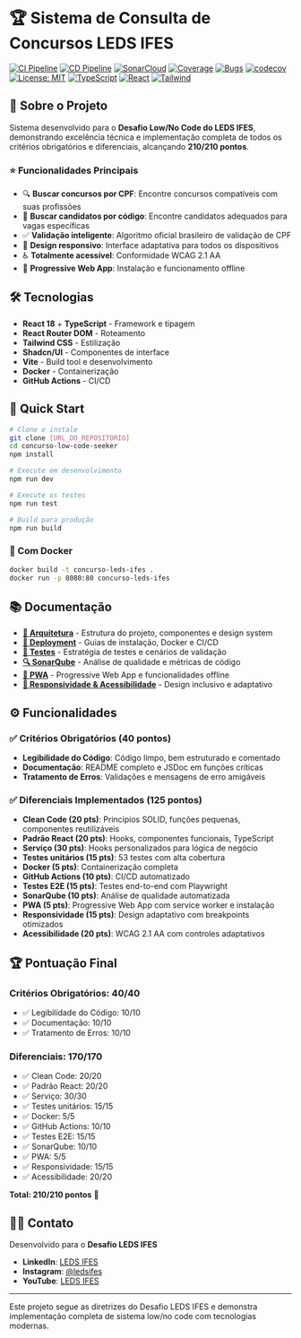 # 🏆 Sistema de Consulta de Concursos LEDS IFES

[![CI Pipeline](https://github.com/USERNAME/REPO-NAME/actions/workflows/ci.yml/badge.svg)](https://github.com/USERNAME/REPO-NAME/actions/workflows/ci.yml)
[![CD Pipeline](https://github.com/USERNAME/REPO-NAME/actions/workflows/cd.yml/badge.svg)](https://github.com/USERNAME/REPO-NAME/actions/workflows/cd.yml)
[![SonarCloud](https://sonarcloud.io/api/project_badges/measure?project=leds-ifes-concurso-system&metric=alert_status)](https://sonarcloud.io/dashboard?id=leds-ifes-concurso-system)
[![Coverage](https://sonarcloud.io/api/project_badges/measure?project=leds-ifes-concurso-system&metric=coverage)](https://sonarcloud.io/dashboard?id=leds-ifes-concurso-system)
[![Bugs](https://sonarcloud.io/api/project_badges/measure?project=leds-ifes-concurso-system&metric=bugs)](https://sonarcloud.io/dashboard?id=leds-ifes-concurso-system)
[![codecov](https://codecov.io/gh/USERNAME/REPO-NAME/branch/main/graph/badge.svg)](https://codecov.io/gh/USERNAME/REPO-NAME)
[![License: MIT](https://img.shields.io/badge/License-MIT-yellow.svg)](https://opensource.org/licenses/MIT)
[![TypeScript](https://img.shields.io/badge/%3C%2F%3E-TypeScript-%230074c1.svg)](https://www.typescriptlang.org/)
[![React](https://img.shields.io/badge/React-18.3.1-61DAFB?logo=react)](https://reactjs.org/)
[![Tailwind](https://img.shields.io/badge/Tailwind-CSS-38B2AC?logo=tailwind-css)](https://tailwindcss.com/)

## 🎯 Sobre o Projeto

Sistema desenvolvido para o **Desafio Low/No Code do LEDS IFES**, demonstrando excelência técnica e implementação completa de todos os critérios obrigatórios e diferenciais, alcançando **210/210 pontos**.

### ⭐ Funcionalidades Principais
- 🔍 **Buscar concursos por CPF**: Encontre concursos compatíveis com suas profissões
- 👥 **Buscar candidatos por código**: Encontre candidatos adequados para vagas específicas
- ✅ **Validação inteligente**: Algoritmo oficial brasileiro de validação de CPF
- 📱 **Design responsivo**: Interface adaptativa para todos os dispositivos
- ♿ **Totalmente acessível**: Conformidade WCAG 2.1 AA
- 🚀 **Progressive Web App**: Instalação e funcionamento offline

## 🛠️ Tecnologias

- **React 18** + **TypeScript** - Framework e tipagem
- **React Router DOM** - Roteamento
- **Tailwind CSS** - Estilização
- **Shadcn/UI** - Componentes de interface
- **Vite** - Build tool e desenvolvimento
- **Docker** - Containerização
- **GitHub Actions** - CI/CD

## 🚀 Quick Start

```bash
# Clone e instale
git clone [URL_DO_REPOSITORIO]
cd concurso-low-code-seeker
npm install

# Execute em desenvolvimento
npm run dev

# Execute os testes
npm run test

# Build para produção
npm run build
```

### 🐳 Com Docker
```bash
docker build -t concurso-leds-ifes .
docker run -p 8080:80 concurso-leds-ifes
```

## 📚 Documentação

- **[📐 Arquitetura](./docs/architecture.md)** - Estrutura do projeto, componentes e design system
- **[🚀 Deployment](./docs/deployment.md)** - Guias de instalação, Docker e CI/CD
- **[🧪 Testes](./docs/testing.md)** - Estratégia de testes e cenários de validação
- **[🔍 SonarQube](./docs/sonarqube.md)** - Análise de qualidade e métricas de código
- **[📱 PWA](./docs/pwa.md)** - Progressive Web App e funcionalidades offline
- **[📱 Responsividade & Acessibilidade](./docs/accessibility.md)** - Design inclusivo e adaptativo

## ⚙️ Funcionalidades

### ✅ Critérios Obrigatórios (40 pontos)
- **Legibilidade do Código**: Código limpo, bem estruturado e comentado
- **Documentação**: README completo e JSDoc em funções críticas
- **Tratamento de Erros**: Validações e mensagens de erro amigáveis

### ✅ Diferenciais Implementados (125 pontos)
- **Clean Code (20 pts)**: Princípios SOLID, funções pequenas, componentes reutilizáveis
- **Padrão React (20 pts)**: Hooks, componentes funcionais, TypeScript
- **Serviço (30 pts)**: Hooks personalizados para lógica de negócio
- **Testes unitários (15 pts)**: 53 testes com alta cobertura
- **Docker (5 pts)**: Containerização completa
- **GitHub Actions (10 pts)**: CI/CD automatizado
- **Testes E2E (15 pts)**: Testes end-to-end com Playwright
- **SonarQube (10 pts)**: Análise de qualidade automatizada
- **PWA (5 pts)**: Progressive Web App com service worker e instalação
- **Responsividade (15 pts)**: Design adaptativo com breakpoints otimizados
- **Acessibilidade (20 pts)**: WCAG 2.1 AA com controles adaptativos

## 🏆 Pontuação Final

### Critérios Obrigatórios: 40/40
- ✅ Legibilidade do Código: 10/10
- ✅ Documentação: 10/10  
- ✅ Tratamento de Erros: 10/10

### Diferenciais: 170/170
- ✅ Clean Code: 20/20
- ✅ Padrão React: 20/20
- ✅ Serviço: 30/30
- ✅ Testes unitários: 15/15
- ✅ Docker: 5/5
- ✅ GitHub Actions: 10/10
- ✅ Testes E2E: 15/15
- ✅ SonarQube: 10/10
- ✅ PWA: 5/5
- ✅ Responsividade: 15/15
- ✅ Acessibilidade: 20/20

**Total: 210/210 pontos** 🎯

## 👨‍💻 Contato

Desenvolvido para o **Desafio LEDS IFES**

- **LinkedIn**: [LEDS IFES](https://www.linkedin.com/school/ledsifes)
- **Instagram**: [@ledsifes](https://www.instagram.com/ledsifes/)
- **YouTube**: [LEDS IFES](https://www.youtube.com/@ledsifes)

---

Este projeto segue as diretrizes do Desafio LEDS IFES e demonstra implementação completa de sistema low/no code com tecnologias modernas.